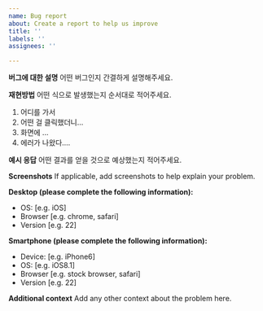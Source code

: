 ```yaml
---
name: Bug report
about: Create a report to help us improve
title: ''
labels: ''
assignees: ''

---
```


**버그에 대한 설명**
어떤 버그인지 간결하게 설명해주세요.

**재현방법**
어떤 식으로 발생했는지 순서대로 적어주세요.
1. 어디를 가서
2. 어떤 걸 클릭했더니...
3. 화면에 ...
4. 에러가 나왔다....

**예시 응답**
어떤 결과를 얻을 것으로 예상했는지 적어주세요.

**Screenshots**
If applicable, add screenshots to help explain your problem.

**Desktop (please complete the following information):**
 - OS: [e.g. iOS]
 - Browser [e.g. chrome, safari]
 - Version [e.g. 22]

**Smartphone (please complete the following information):**
 - Device: [e.g. iPhone6]
 - OS: [e.g. iOS8.1]
 - Browser [e.g. stock browser, safari]
 - Version [e.g. 22]

**Additional context**
Add any other context about the problem here.
